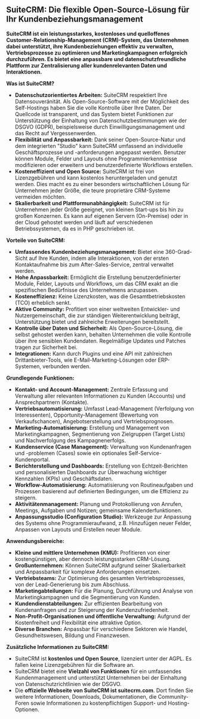 ## SuiteCRM: Die flexible Open-Source-Lösung für Ihr Kundenbeziehungsmanagement

**SuiteCRM ist ein leistungsstarkes, kostenloses und quelloffenes Customer-Relationship-Management (CRM)-System, das Unternehmen dabei unterstützt, ihre Kundenbeziehungen effektiv zu verwalten, Vertriebsprozesse zu optimieren und Marketingkampagnen erfolgreich durchzuführen. Es bietet eine anpassbare und datenschutzfreundliche Plattform zur Zentralisierung aller kundenrelevanten Daten und Interaktionen.**

**Was ist SuiteCRM?**

* **Datenschutzorientiertes Arbeiten:** SuiteCRM respektiert Ihre Datensouveränität. Als Open-Source-Software mit der Möglichkeit des Self-Hostings haben Sie die volle Kontrolle über Ihre Daten. Der Quellcode ist transparent, und das System bietet Funktionen zur Unterstützung der Einhaltung von Datenschutzbestimmungen wie der DSGVO (GDPR), beispielsweise durch Einwilligungsmanagement und das Recht auf Vergessenwerden.
* **Flexibilität und Anpassbarkeit:** Dank seiner Open-Source-Natur und dem integrierten "Studio" kann SuiteCRM umfassend an individuelle Geschäftsprozesse und -anforderungen angepasst werden. Benutzer können Module, Felder und Layouts ohne Programmierkenntnisse modifizieren oder erweitern und benutzerdefinierte Workflows erstellen.
* **Kosteneffizient und Open Source:** SuiteCRM ist frei von Lizenzgebühren und kann kostenlos heruntergeladen und genutzt werden. Dies macht es zu einer besonders wirtschaftlichen Lösung für Unternehmen jeder Größe, die teure proprietäre CRM-Systeme vermeiden möchten.
* **Skalierbarkeit und Plattformunabhängigkeit:** SuiteCRM ist für Unternehmen jeder Größe geeignet, von kleinen Start-ups bis hin zu großen Konzernen. Es kann auf eigenen Servern (On-Premise) oder in der Cloud gehostet werden und läuft auf verschiedenen Betriebssystemen, da es in PHP geschrieben ist.

**Vorteile von SuiteCRM:**

* **Umfassendes Kundenbeziehungsmanagement:** Bietet eine 360-Grad-Sicht auf Ihre Kunden, indem alle Interaktionen, von der ersten Kontaktaufnahme bis zum After-Sales-Service, zentral verwaltet werden.
* **Hohe Anpassbarkeit:** Ermöglicht die Erstellung benutzerdefinierter Module, Felder, Layouts und Workflows, um das CRM exakt an die spezifischen Bedürfnisse des Unternehmens anzupassen.
* **Kosteneffizienz:** Keine Lizenzkosten, was die Gesamtbetriebskosten (TCO) erheblich senkt.
* **Aktive Community:** Profitiert von einer weltweiten Entwickler- und Nutzergemeinschaft, die zur ständigen Weiterentwicklung beiträgt, Unterstützung bietet und zahlreiche Erweiterungen bereitstellt.
* **Kontrolle über Daten und Sicherheit:** Als Open-Source-Lösung, die selbst gehostet werden kann, behalten Unternehmen die volle Kontrolle über ihre sensiblen Kundendaten. Regelmäßige Updates und Patches tragen zur Sicherheit bei.
* **Integrationen:** Kann durch Plugins und eine API mit zahlreichen Drittanbieter-Tools, wie E-Mail-Marketing-Lösungen oder ERP-Systemen, verbunden werden.

**Grundlegende Funktionen:**

* **Kontakt- und Account-Management:** Zentrale Erfassung und Verwaltung aller relevanten Informationen zu Kunden (Accounts) und Ansprechpartnern (Kontakte).
* **Vertriebsautomatisierung:** Umfasst Lead-Management (Verfolgung von Interessenten), Opportunity-Management (Bewertung von Verkaufschancen), Angebotserstellung und Vertriebsprognosen.
* **Marketing-Automatisierung:** Erstellung und Management von Marketingkampagnen, Segmentierung von Zielgruppen (Target Lists) und Nachverfolgung des Kampagnenerfolgs.
* **Kundenservice (Case Management):** Verwaltung von Kundenanfragen und -problemen (Cases) sowie ein optionales Self-Service-Kundenportal.
* **Berichterstellung und Dashboards:** Erstellung von Echtzeit-Berichten und personalisierten Dashboards zur Überwachung wichtiger Kennzahlen (KPIs) und Geschäftsdaten.
* **Workflow-Automatisierung:** Automatisierung von Routineaufgaben und Prozessen basierend auf definierten Bedingungen, um die Effizienz zu steigern.
* **Aktivitätenmanagement:** Planung und Protokollierung von Anrufen, Meetings, Aufgaben und Notizen; gemeinsame Kalenderfunktionen.
* **Anpassungsstudio (Configuration Studio):** Werkzeuge zur Anpassung des Systems ohne Programmieraufwand, z.B. Hinzufügen neuer Felder, Anpassen von Layouts und Erstellen neuer Module.

**Anwendungsbereiche:**

* **Kleine und mittlere Unternehmen (KMU):** Profitieren von einer kostengünstigen, aber dennoch leistungsstarken CRM-Lösung.
* **Großunternehmen:** Können SuiteCRM aufgrund seiner Skalierbarkeit und Anpassbarkeit für komplexe Anforderungen einsetzen.
* **Vertriebsteams:** Zur Optimierung des gesamten Vertriebsprozesses, von der Lead-Generierung bis zum Abschluss.
* **Marketingabteilungen:** Für die Planung, Durchführung und Analyse von Marketingkampagnen und die Segmentierung von Kunden.
* **Kundendienstabteilungen:** Zur effizienten Bearbeitung von Kundenanfragen und zur Steigerung der Kundenzufriedenheit.
* **Non-Profit-Organisationen und öffentliche Verwaltung:** Aufgrund der Kostenfreiheit und Flexibilität eine attraktive Option.
* **Diverse Branchen:** Anpassbar für verschiedene Sektoren wie Handel, Gesundheitswesen, Bildung und Finanzwesen.

**Zusätzliche Informationen zu SuiteCRM:**

* SuiteCRM ist **kostenlos und Open Source**, lizenziert unter der AGPL. Es fallen keine Lizenzgebühren für die Software an.
* SuiteCRM bietet eine **Vielzahl von Funktionen** für ein umfassendes Kundenmanagement und unterstützt Unternehmen bei der Einhaltung von Datenschutzrichtlinien wie der DSGVO.
* Die **offizielle Webseite von SuiteCRM ist suitecrm.com**. Dort finden Sie weitere Informationen, Downloads, Dokumentationen, die Community-Foren sowie Informationen zu kostenpflichtigen Support- und Hosting-Optionen.